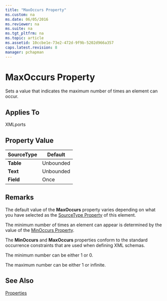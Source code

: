 ```yaml
---
title: "MaxOccurs Property"
ms.custom: na
ms.date: 06/05/2016
ms.reviewer: na
ms.suite: na
ms.tgt_pltfrm: na
ms.topic: article
ms.assetid: 10ccbe1e-73e2-472d-9f9b-5202d966a357
caps.latest.revision: 8
manager: pchapman
---
```

# MaxOccurs Property
Sets a value that indicates the maximum number of times an element can occur.  
  
## Applies To  
 XMLports  
  
## Property Value  
  
|**SourceType**|**Default**|  
|--------------------|-----------------|  
|**Table**|Unbounded|  
|**Text**|Unbounded|  
|**Field**|Once|  
  
## Remarks  
 The default value of the **MaxOccurs** property varies depending on what you have selected as the [SourceType Property](SourceType-Property.md) of this element.  
  
 The minimum number of times an element can appear is determined by the value of the [MinOccurs Property](MinOccurs-Property.md).  
  
 The **MinOccurs** and **MaxOccurs** properties conform to the standard occurrence constraints that are used when defining XML schemas.  
  
 The minimum number can be either 1 or 0.  
  
 The maximum number can be either 1 or infinite.  
  
## See Also  
 [Properties](Properties.md)